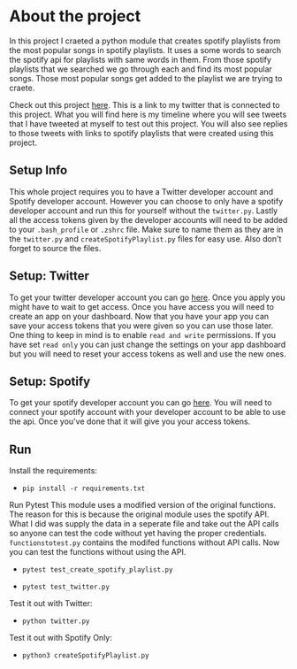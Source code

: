 # About the project 
In this project I craeted a python module that creates spotify playlists from the most popular songs in spotify playlists. It uses a some words to search the spotify api for playlists with same words in them. From those spotify playlists that we searched we go through each and find its most popular songs. Those most popular songs get added to the playlist we are trying to craete. 

Check out this project [here](https://twitter.com/_gg_bot). This is a link to my twitter that is connected to this project. What you will find here is my timeline where you will see tweets that I have tweeted at myself to test out this project. You will also see replies to those tweets with links to spotify playlists that were created using this project.


## Setup Info

This whole project requires you to have a Twitter developer account and Spotify developer account. However you can choose to only have a spotify developer account and run this for yourself without the `twitter.py`. Lastly all the access tokens given by the developer accounts will need to be added to your `.bash_profile` or `.zshrc` file. Make sure to name them as they are in the `twitter.py` and `createSpotifyPlaylist.py` files for easy use. Also don't  forget to source the files. 


## Setup: Twitter

To get your twitter developer account you can go [here](https://developer.twitter.com/en/apply-for-access). Once you apply you might have to wait to get access. Once you have access you will need to create an app on your dashboard. Now that you have your app you can save your access tokens that you were given so you can use those later. One thing to keep in mind is to enable `read and write` permissions. If you have set `read only` you can just change the settings on your app dashboard but you will need to reset your access tokens as well and use the new ones.


## Setup: Spotify

To get your spotify developer account you can go [here](https://developer.spotify.com/dashboard/). You will need to connect your spotify account with your developer account to be able to use the api. Once you've done that it will give you your access tokens.


## Run 

Install the requirements:

- `pip install -r requirements.txt`

Run Pytest
This module uses a modified version of the original functions. The reason for this is because the original module uses the spotify API. What I did was supply the data in a seperate file and take out the API calls so anyone can test the code without yet having the proper credentials. `functionstotest.py` contains the modifed functions without API calls. Now you can test the functions without using the API.

- `pytest test_create_spotify_playlist.py`

- `pytest test_twitter.py`


Test it out with Twitter:

- `python twitter.py`

Test it out with Spotify Only:

- `python3 createSpotifyPlaylist.py`


